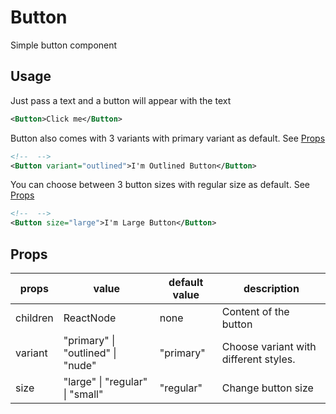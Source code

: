# Button

Simple button component

## Usage

Just pass a text and a button will appear with the text

```xml
<Button>Click me</Button>
```

Button also comes with 3 variants with primary variant as default. See [Props](#Props)

```xml
<!--  -->
<Button variant="outlined">I'm Outlined Button</Button>
```

You can choose between 3 button sizes with regular size as default. See [Props](#Props)

```xml
<!--  -->
<Button size="large">I'm Large Button</Button>
```

## Props

| props    | value                             | default value | description                           |
| -------- | --------------------------------- | ------------- | ------------------------------------- |
| children | ReactNode                         | none          | Content of the button                 |
| variant  | "primary" \| "outlined" \| "nude" | "primary"     | Choose variant with different styles. |
| size     | "large" \| "regular" \| "small"   | "regular"     | Change button size                    |
